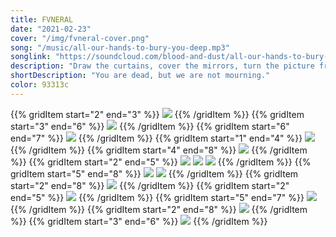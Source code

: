 ```yaml
---
title: FVNERAL
date: "2021-02-23"
cover: "/img/fvneral-cover.png"
song: "/music/all-our-hands-to-bury-you-deep.mp3"
songlink: "https://soundcloud.com/blood-and-dust/all-our-hands-to-bury-you-deep"
description: "Draw the curtains, cover the mirrors, turn the picture frames, don the black ribbons. You are dead, but we are not mourning. We carried you, headless, down the streets. How we wished that angled blade would sever the legacy of your harm the way it severed your spine. How we wished your stain would wash away like your blood in the rain. How we wish your corpse will fester so that something can grow from it. So with all our hands we bury you deep."
shortDescription: "You are dead, but we are not mourning."
color: 93313c
---
```


{{% gridItem start="2" end="3" %}}
![](/img/fvneral/torch-left.png)
{{% /gridItem %}}
{{% gridItem start="3" end="6" %}}
![](/img/fvneral/DSC02688.png)
{{% /gridItem %}}
{{% gridItem start="6" end="7" %}}
![](/img/fvneral/torch-right.png)
{{% /gridItem %}}
{{% gridItem start="1" end="4" %}}
![](/img/fvneral/DSC02592.png)
{{% /gridItem %}}
{{% gridItem start="4" end="8" %}}
![](/img/fvneral/DSC02637.png)
{{% /gridItem %}}
{{% gridItem start="2" end="5" %}}
![](/img/fvneral/DSC02654.png)
![](/img/fvneral/rope.png)
![](/img/fvneral/DSC02703.png)
{{% /gridItem %}}
{{% gridItem start="5" end="8" %}}
![](/img/fvneral/DSC02686.png)
![](/img/fvneral/guillotine.png)
{{% /gridItem %}}
{{% gridItem start="2" end="8" %}}
![](/img/fvneral/DSC02642.png)
{{% /gridItem %}}
{{% gridItem start="2" end="5" %}}
![](/img/fvneral/DSC02751.png)
{{% /gridItem %}}
{{% gridItem start="5" end="7" %}}
![](/img/fvneral/DSC02620.png)
{{% /gridItem %}}
{{% gridItem start="2" end="8" %}}
![](/img/fvneral/DSC02625.png)
{{% /gridItem %}}
{{% gridItem start="3" end="6" %}}
![](/img/fvneral/tools.png)
{{% /gridItem %}}
